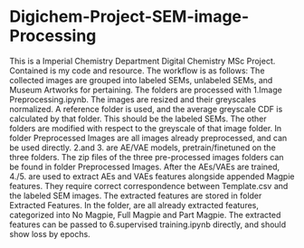 # Digichem-Project-SEM-image-Processing
This is a Imperial Chemistry Department Digital Chemistry MSc Project. Contained is my code and resource.
The workflow is as follows: The collected images are grouped into labeled SEMs, unlabeled SEMs, and Museum Artworks for pertaining. 
The folders are processed with 1.Image Preprocessing.ipynb. The images are resized and their greyscales normalized. A reference folder is used, and the average greyscale CDF is calculated by that folder. This should be the labeled SEMs. The other folders are modified with respect to the greyscale of that image folder. 
In folder Preprocessed Images are all images already preprocessed, and can be used directly. 
2.and 3. are AE/VAE models, pretrain/finetuned on the three folders. The zip files of the three pre-processed images folders can be found in folder Preprocessed Images. 
After the AEs/VAEs are trained, 4./5. are used to extract AEs and VAEs features alongside appended Magpie features. They require correct correspondence between Template.csv and the labeled SEM images. The extracted features are stored in folder Extracted Features. In the folder, are all already extracted features, categorized into No Magpie, Full Magpie and Part Magpie. 
The extracted features can be passed to 6.supervised training.ipynb directly, and should show loss by epochs.
